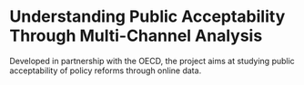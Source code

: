 # Understanding Public Acceptability Through Multi-Channel Analysis

Developed in partnership with the OECD, the project aims at studying public acceptability of policy reforms through online data. 
